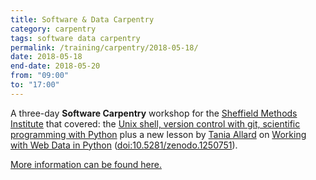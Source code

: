 ```yaml
---
title: Software & Data Carpentry
category: carpentry
tags: software data carpentry
permalink: /training/carpentry/2018-05-18/
date: 2018-05-18
end-date: 2018-05-20
from: "09:00"
to: "17:00"
---
```


A three-day **Software Carpentry** workshop for the [Sheffield Methods Institute]() that covered: the [Unix shell, version control with git, scientific programming with Python](https://software-carpentry.org/lessons/) plus a new lesson by [Tania Allard](/contact/alumni/) on [Working with Web Data in Python](https://github.com/trallard/WebData_Python) ([doi:10.5281/zenodo.1250751](http://doi.org/10.5281/zenodo.1250751)).  

[More information can be found here.](https://rse.shef.ac.uk/2018-05-18-methods-inst-soft-carp/)
